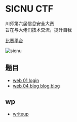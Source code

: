 # SICNU CTF
川师第六届信息安全大赛  
旨在与大佬们技术交流，提升自我  
  
[比赛平台](./www)  

![sicnu](img/sicnu_ctf.png)

## 题目
- [web 01 login](./docker-login)
- [web 04 blog blog blog](./blog_blog_blog)

## wp
- [writeup](./writeup)
